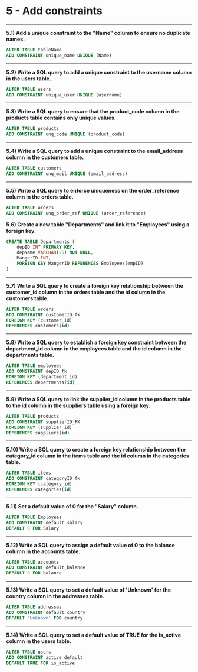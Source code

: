 # 5 - Add constraints
___

**5.1) Add a unique constraint to the "Name" column to ensure no duplicate names.**

```SQL
ALTER TABLE tableName
ADD CONSTRAINT unique_name UNIQUE (Name)
```
___

**5.2) Write a SQL query to add a unique constraint to the username column in the users table.**
```SQL
ALTER TABLE users
ADD CONSTRAINT unique_user UNIQUE (username)
```
___

**5.3) Write a SQL query to ensure that the product_code column in the products table contains only unique values.**
```SQL
ALTER TABLE products
ADD CONSTRAINT unq_code UNIQUE (product_code)
```
___

**5.4) Write a SQL query to add a unique constraint to the email_address column in the customers table.**
```SQL
ALTER TABLE customers
ADD CONSTRAINT unq_mail UNIQUE (email_address)
```
___

**5.5) Write a SQL query to enforce uniqueness on the order_reference column in the orders table.**
```SQL
ALTER TABLE orders
ADD CONSTRAINT unq_order_ref UNIQUE (order_reference)
```

**5.6) Create a new table "Departments" and link it to "Employees" using a foreign key.**

```SQL
CREATE TABLE Departments (
    depID INT PRIMARY KEY,
    depName VARCHAR(25) NOT NULL,
    MangerID INT,
    FOREIGN KEY MangerID REFERENCES Employees(empID) 
)
```
___

**5.7) Write a SQL query to create a foreign key relationship between the customer_id column in the orders table and the id column in the customers table.**
```SQL
ALTER TABLE orders
ADD CONSTRAINT customerID_fk
FOREIGN KEY (customer_id)
REFERENCES customers(id)
```
___

**5.8) Write a SQL query to establish a foreign key constraint between the department_id column in the employees table and the id column in the departments table.**
```SQL
ALTER TABLE employees
ADD CONSTRAINT depID_fk
FOREIGN KEY (department_id)
REFERENCES departments(id)
```
___

**5.9) Write a SQL query to link the supplier_id column in the products table to the id column in the suppliers table using a foreign key.**
```SQL
ALTER TABLE products
ADD CONSTRAINT supplierID_FK
FOREIGN KEY (supplier_id)
REFERENCES suppliers(id)
```
___

**5.10) Write a SQL query to create a foreign key relationship between the category_id column in the items table and the id column in the categories table.**
```SQL
ALTER TABLE items
ADD CONSTRAINT categoryID_fk
FOREIGN KEY (category_id)
REFERENCES categories(id)
```
___

**5.11) Set a default value of 0 for the "Salary" column.**

```SQL
ALTER TABLE Employees
ADD CONSTRAINT default_salary
DEFAULT 0 FOR Salary
```
___

**5.12) Write a SQL query to assign a default value of 0 to the balance column in the accounts table.**
```SQL
ALTER TABLE accounts
ADD CONSTRAINT default_balance
DEFAULT 0 FOR balance
```
___

**5.13) Write a SQL query to set a default value of 'Unknown' for the country column in the addresses table.**
```SQL
ALTER TABLE addresses
ADD CONSTRAINT default_country
DEFAULT 'Unknown' FOR country
```
___

**5.14) Write a SQL query to set a default value of TRUE for the is_active column in the users table.**
```SQL
ALTER TABLE users
ADD CONSTRAINT active_default
DEFAULT TRUE FOR is_active
```
